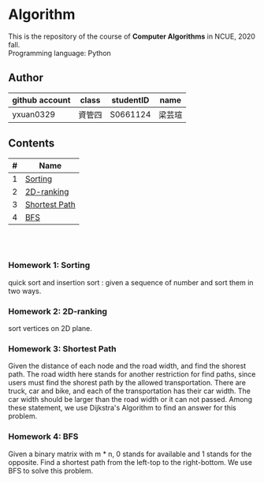 # Algorithm
This is the repository of the course of **Computer Algorithms** in NCUE, 2020 fall. <br>
Programming language: Python
<br>

## Author
| github account | class | studentID | name    |
|----------------|-------|-----------|---------|
|   yxuan0329    | 資管四| S0661124  | 梁芸瑄   |


## Contents
|  #   | Name |
|------|---------------|
| 1    | [Sorting](https://github.com/yxuan0329/algorithm/blob/main/README.md#homework-1-sorting)       |
| 2    | [2D-ranking](https://github.com/yxuan0329/algorithm/blob/main/README.md#homework-2-2D-ranking)    |
| 3    | [Shortest Path](https://github.com/yxuan0329/algorithm/blob/main/README.md#homework-3-Shortest-Path) |
| 4    | [BFS](https://github.com/yxuan0329/algorithm/blob/main/README.md#homework-4-BFS)           |

<br>
<br>

### Homework 1: Sorting
quick sort and insertion sort : given a sequence of number and sort them in two ways. 

### Homework 2: 2D-ranking
sort vertices on 2D plane.

### Homework 3: Shortest Path
Given the distance of each node and the road width, and find the shorest path.
The road width here stands for another restriction for find paths, since users must find the shorest path by the allowed transportation.
There are truck, car and bike, and each of the transportation has their car width. The car width should be larger than the road width or it can not passed.
Among these statement, we use Dijkstra's Algorithm to find an answer for this problem.

### Homework 4: BFS
Given a binary matrix with m * n, 0 stands for available and 1 stands for the opposite. Find a shortest path from the left-top to the right-bottom.
We use BFS to solve this problem.
